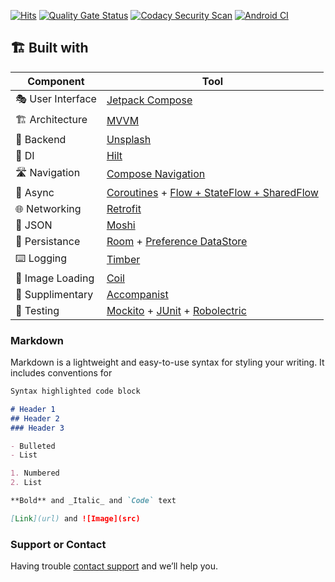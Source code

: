 [![Hits](https://hits.seeyoufarm.com/api/count/incr/badge.svg?url=https%3A%2F%2Fgithub.com%2Fgjbae1212%2Fhit-counter&count_bg=%2379C83D&title_bg=%239F9F9F&icon=skyliner.svg&icon_color=%230E4589&title=hits&edge_flat=false)](https://hits.seeyoufarm.com)
[![Quality Gate Status](https://sonarcloud.io/api/project_badges/measure?project=Zococo_Android-Kotlin-Clean-Architecture&metric=alert_status)](https://sonarcloud.io/summary/new_code?id=Zococo_Android-Kotlin-Clean-Architecture)
[![Codacy Security Scan](https://github.com/thangikcu/Android-Kotlin-Clean-Architecture/actions/workflows/codacy.yml/badge.svg?branch=main)](https://github.com/thangikcu/Android-Kotlin-Clean-Architecture/actions/workflows/codacy.yml)
[![Android CI](https://github.com/thangikcu/Android-Kotlin-Clean-Architecture/actions/workflows/android.yml/badge.svg?branch=main)](https://github.com/thangikcu/Android-Kotlin-Clean-Architecture/actions/workflows/android.yml)


## 🏗️️ Built with

| Component       | Tool                          |
|----------------	|------------------------------	|
| 🎭  User Interface    | [Jetpack Compose](https://developer.android.com/jetpack/compose)                |
| 🏗  Architecture    | [MVVM](https://en.wikipedia.org/wiki/Model%E2%80%93view%E2%80%93viewmodel)                            |
| 🧠  Backend    | [Unsplash](https://unsplash.com)                            |
| 💉  DI                | [Hilt](https://dagger.dev/hilt/)                        |
| 🛣️  Navigation        | [Compose Navigation](https://developer.android.com/jetpack/compose/navigation)                        |
| 🌊  Async            | [Coroutines](https://kotlinlang.org/docs/coroutines-overview.html) + [Flow + StateFlow + SharedFlow](https://kotlin.github.io/kotlinx.coroutines/kotlinx-coroutines-core/kotlinx.coroutines.flow/)                |
| 🌐  Networking        | [Retrofit](https://github.com/square/retrofit)                        |
| 📄  JSON            | [Moshi](https://github.com/Kotlin/kotlinx.serialization)                            |
| 💾  Persistance     | [Room](https://developer.android.com/training/data-storage/room) + [Preference DataStore](https://developer.android.com/topic/libraries/architecture/datastore)   |
| ⌨️  Logging            | [Timber](https://github.com/JakeWharton/timber)                            |
| 📸  Image Loading      | [Coil](https://coil-kt.github.io/coil/)                            |
| 🔧  Supplimentary   | [Accompanist](https://github.com/google/accompanist)  |
| 🧪  Testing            | [Mockito](https://site.mockito.org/) + [JUnit](https://github.com/junit-team/junit5) + [Robolectric](https://github.com/robolectric/robolectric)   |

### Markdown

Markdown is a lightweight and easy-to-use syntax for styling your writing. It includes conventions for

```markdown
Syntax highlighted code block

# Header 1
## Header 2
### Header 3

- Bulleted
- List

1. Numbered
2. List

**Bold** and _Italic_ and `Code` text

[Link](url) and ![Image](src)
```

### Support or Contact

Having trouble [contact support](thanggun99@gmail.com) and we’ll help you.
